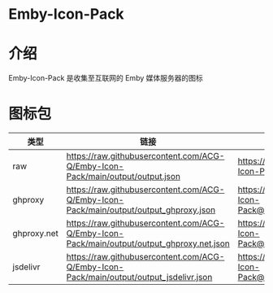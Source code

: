 # Emby-Icon-Pack

# 介绍

Emby-Icon-Pack 是收集至互联网的 Emby 媒体服务器的图标

# 图标包

| 类型 | 链接 | jsdelivr加速 |
|------|------|--------------|
| raw  | https://raw.githubusercontent.com/ACG-Q/Emby-Icon-Pack/main/output/output.json | https://cdn.jsdelivr.net/gh/ACG-Q/Emby-Icon-Pack@main/output/output.json |
| ghproxy | https://raw.githubusercontent.com/ACG-Q/Emby-Icon-Pack/main/output/output_ghproxy.json | https://cdn.jsdelivr.net/gh/ACG-Q/Emby-Icon-Pack@main/output/output_ghproxy.json |
| ghproxy.net | https://raw.githubusercontent.com/ACG-Q/Emby-Icon-Pack/main/output/output_ghproxy.net.json | https://cdn.jsdelivr.net/gh/ACG-Q/Emby-Icon-Pack@main/output/output_ghproxy.net.json |
| jsdelivr | https://raw.githubusercontent.com/ACG-Q/Emby-Icon-Pack/main/output/output_jsdelivr.json | https://cdn.jsdelivr.net/gh/ACG-Q/Emby-Icon-Pack@main/output/output_jsdelivr.json |